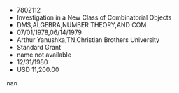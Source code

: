 
* 7802112
* Investigation in a New Class of Combinatorial Objects
* DMS,ALGEBRA,NUMBER THEORY,AND COM
* 07/01/1978,06/14/1979
* Arthur Yanushka,TN,Christian Brothers University
* Standard Grant
*   name not available
* 12/31/1980
* USD 11,200.00

nan
